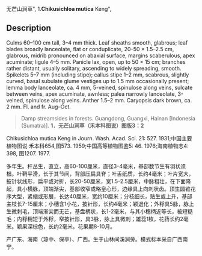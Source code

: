 无芒山涧草",
1.**Chikusichloa mutica** Keng",

## Description
Culms 60–100 cm tall, 3–4 mm thick. Leaf sheaths smooth, glabrous; leaf blades broadly lanceolate, flat or conduplicate, 20–50 × 1.5–2.5 cm, glabrous, midrib pronounced on abaxial surface, margins scaberulous, apex acuminate; ligule 4–5 mm. Panicle lax, open, up to 50 × 15 cm; branches rather distant, usually solitary, ascending to widely spreading, smooth. Spikelets 5–7 mm (including stipe); callus stipe 1–2 mm, scabrous, slightly curved, basal subulate glume vestiges up to 1.5 mm occasionally present; lemma body lanceolate, ca. 4 mm, 5-veined, spinulose along veins, sulcate between veins, apex acuminate, awnless; palea narrowly lanceolate, 3-veined, spinulose along veins. Anther 1.5–2 mm. Caryopsis dark brown, ca. 2 mm. Fl. and fr. Aug–Oct.

> Damp streamsides in forests. Guangdong, Guangxi, Hainan [Indonesia (Sumatra)].
**1．无芒山涧草（禾本科图说）图版3：2**

Chikusichloa mutica Keng in Journ. Wash. Acad. Sci. 21: 527. 1931;中国主要植物图说·禾本科654,图573. 1959;中国高等植物图鉴5: 46. 1976;海南植物志4: 398, 图1207. 1977.

多年生。秆丛生，直立，高60-100厘米，直径3-4毫米，基部数节生有羽状须根。叶鞘平滑，长于其节间，背部压扁具脊；叶舌纸质，长约4毫米；叶片宽大，披针状线形，扁平或对折，长20-50厘米，宽1.5-2.5厘米，中脉粗壮，在下面隆起，具小横脉，顶端渐尖，基部收窄或略皇心形，边缘具上向刺状齿。顶生圆锥花序大型，紧缩或形展，长达40厘米，宽约10厘米；分枝细长，贴生或上升，基部主枝长7-15厘米；小穗含1小花，披针形，长约4毫米；颖退化；外稃具5脉，脉上生微刺毛，顶端渐尖而无芒，基盘柄状，长1-2毫米，与其小穗柄近等长，被短糙毛；内稃稍短于外稃，窄披针形，具3脉，脉上具微刺；雄蕊1枚，花药长约2毫米。颖果深棕色，长约2毫米。花果期8-10月。

产广东、海南（琼中、保亭）、广西。生于山林间溪涧旁。模式标本采自广西南宁。

